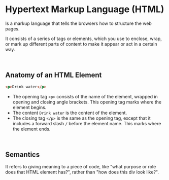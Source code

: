 # Hypertext Markup Language (HTML)

Is a markup language that tells the browsers how to structure the web pages.

It consists of a series of tags or elements, which you use to enclose, wrap, or mark up different parts of content to make it appear or act in a certain way.

<br>

## Anatomy of an HTML Element

```html
<p>Drink water</p>
```

- The opening tag `<p>` consists of the name of the element, wrapped in opening and closing angle brackets. This opening tag marks where the element begins.
- The content `Drink water` is the content of the element.
- The closing tag `</p>` is the same as the opening tag, except that it includes a forward slash `/` before the element name. This marks where the element ends.

<br>

## Semantics

It refers to giving meaning to a piece of code, like "what purpose or role does that HTML element has?", rather than "how does this div look like?".
